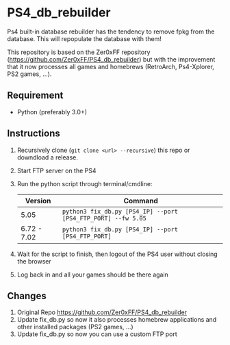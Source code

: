 # PS4_db_rebuilder

Ps4 built-in database rebuilder has the tendency to remove fpkg from the database. This will repopulate the database with them!

This repository is based on the Zer0xFF repository (https://github.com/Zer0xFF/PS4_db_rebuilder) but with the improvement that it now processes all games and homebrews (RetroArch, Ps4-Xplorer, PS2 games, ...).

## Requirement

- Python (preferably 3.0+)

## Instructions

1) Recursively clone (`git clone <url> --recursive`)  this repo or downdload a release.
2) Start FTP server on the PS4
3) Run the python script through terminal/cmdline:
	
	| Version | Command |
	|--|--|
	| 5.05 | `python3 fix_db.py [PS4_IP] --port [PS4_FTP_PORT] --fw 5.05` |
	| 6.72 - 7.02 | `python3 fix_db.py [PS4_IP] --port [PS4_FTP_PORT]` |

4) Wait for the script to finish, then logout of the PS4 user without closing the browser

5) Log back in and all your games should be there again

## Changes

1) Original Repo https://github.com/Zer0xFF/PS4_db_rebuilder
2) Update fix_db.py so now it also processes homebrew applications and other installed packages (PS2 games, ...)
3) Update fix_db.py so now you can use a custom FTP port

